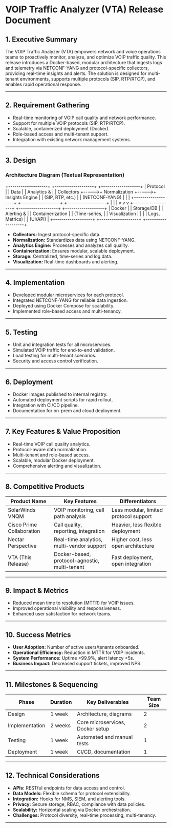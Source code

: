 # VOIP Traffic Analyzer (VTA) Release Document

## 1. Executive Summary
The VOIP Traffic Analyzer (VTA) empowers network and voice operations teams to proactively monitor, analyze, and optimize VOIP traffic quality. This release introduces a Docker-based, modular architecture that ingests logs and telemetry via NETCONF-YANG and protocol-specific collectors, providing real-time insights and alerts. The solution is designed for multi-tenant environments, supports multiple protocols (SIP, RTP/RTCP), and enables rapid operational response.

---

## 2. Requirement Gathering
- Real-time monitoring of VOIP call quality and network performance.
- Support for multiple VOIP protocols (SIP, RTP/RTCP).
- Scalable, containerized deployment (Docker).
- Role-based access and multi-tenant support.
- Integration with existing network management systems.

---

## 3. Design

### Architecture Diagram (Textual Representation)
+-------------------+ +-------------------+ +-------------------+ | Protocol | | Data | | Analytics & | | Collectors +----->+ Normalization +----->+ Insights Engine | | (SIP, RTP, etc.) | | (NETCONF-YANG) | | | +-------------------+ +-------------------+ +-------------------+ | | | v v v +-------------------+ +-------------------+ +-------------------+ | Docker | | Storage/DB | | Alerting & | | Containerization | | (Time-series, | | Visualization | | | | Logs, Metrics) | | (UI/API) | +-------------------+ +-------------------+ +-------------------+

- **Collectors:** Ingest protocol-specific data.
- **Normalization:** Standardizes data using NETCONF-YANG.
- **Analytics Engine:** Processes and analyzes call quality.
- **Containerization:** Ensures modular, scalable deployment.
- **Storage:** Centralized, time-series and log data.
- **Visualization:** Real-time dashboards and alerting.

---

## 4. Implementation
- Developed modular microservices for each protocol.
- Integrated NETCONF-YANG for reliable data ingestion.
- Deployed using Docker Compose for scalability.
- Implemented role-based access and multi-tenancy.

---

## 5. Testing
- Unit and integration tests for all microservices.
- Simulated VOIP traffic for end-to-end validation.
- Load testing for multi-tenant scenarios.
- Security and access control verification.

---

## 6. Deployment
- Docker images published to internal registry.
- Automated deployment scripts for rapid rollout.
- Integration with CI/CD pipeline.
- Documentation for on-prem and cloud deployment.

---

## 7. Key Features & Value Proposition
- Real-time VOIP call quality analytics.
- Protocol-aware data normalization.
- Multi-tenant and role-based access.
- Scalable, modular Docker deployment.
- Comprehensive alerting and visualization.

---

## 8. Competitive Products

| Product Name         | Key Features                                  | Differentiators                |
|----------------------|-----------------------------------------------|-------------------------------|
| SolarWinds VNQM      | VOIP monitoring, call path analysis           | Less modular, limited protocol support |
| Cisco Prime Collaboration | Call quality, reporting, integration     | Heavier, less flexible deployment      |
| Nectar Perspective   | Real-time analytics, multi-vendor support     | Higher cost, less open architecture   |
| VTA (This Release)   | Docker-based, protocol-agnostic, multi-tenant | Fast deployment, open integration     |

---

## 9. Impact & Metrics
- Reduced mean time to resolution (MTTR) for VOIP issues.
- Improved operational visibility and responsiveness.
- Enhanced user satisfaction for network teams.

---

## 10. Success Metrics
- **User Adoption:** Number of active users/tenants onboarded.
- **Operational Efficiency:** Reduction in MTTR for VOIP incidents.
- **System Performance:** Uptime >99.9%, alert latency <5s.
- **Business Impact:** Decreased support tickets, improved NPS.

---

## 11. Milestones & Sequencing

| Phase         | Duration   | Key Deliverables                | Team Size |
|---------------|------------|---------------------------------|-----------|
| Design        | 1 week     | Architecture, diagrams          | 2         |
| Implementation| 2 weeks    | Core microservices, Docker setup| 2         |
| Testing       | 1 week     | Automated and manual tests      | 1         |
| Deployment    | 1 week     | CI/CD, documentation            | 1         |

---

## 12. Technical Considerations
- **APIs:** RESTful endpoints for data access and control.
- **Data Models:** Flexible schema for protocol extensibility.
- **Integration:** Hooks for NMS, SIEM, and alerting tools.
- **Privacy:** Secure storage, RBAC, compliance with data policies.
- **Scalability:** Horizontal scaling via Docker orchestration.
- **Challenges:** Protocol diversity, real-time processing, multi-tenancy.

---